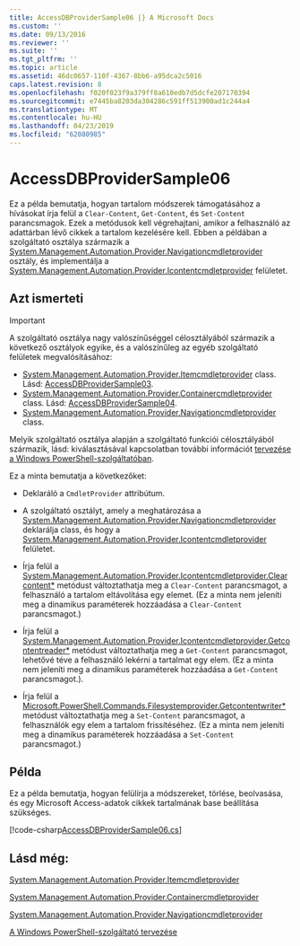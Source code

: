 ```yaml
---
title: AccessDBProviderSample06 |} A Microsoft Docs
ms.custom: ''
ms.date: 09/13/2016
ms.reviewer: ''
ms.suite: ''
ms.tgt_pltfrm: ''
ms.topic: article
ms.assetid: 46dc0657-110f-4367-8bb6-a95dca2c5016
caps.latest.revision: 8
ms.openlocfilehash: f020f023f9a379ff8a610edb7d5dcfe207170394
ms.sourcegitcommit: e7445ba8203da304286c591ff513900ad1c244a4
ms.translationtype: MT
ms.contentlocale: hu-HU
ms.lasthandoff: 04/23/2019
ms.locfileid: "62080985"
---
```

# <a name="accessdbprovidersample06"></a>AccessDBProviderSample06

Ez a példa bemutatja, hogyan tartalom módszerek támogatásához a hívásokat írja felül a `Clear-Content`, `Get-Content`, és `Set-Content` parancsmagok. Ezek a metódusok kell végrehajtani, amikor a felhasználó az adattárban lévő cikkek a tartalom kezelésére kell. Ebben a példában a szolgáltató osztálya származik a [System.Management.Automation.Provider.Navigationcmdletprovider](/dotnet/api/System.Management.Automation.Provider.NavigationCmdletProvider) osztály, és implementálja a [ System.Management.Automation.Provider.Icontentcmdletprovider](/dotnet/api/System.Management.Automation.Provider.IContentCmdletProvider) felületet.

## <a name="demonstrates"></a>Azt ismerteti

> [!IMPORTANT]
> A szolgáltató osztálya nagy valószínűséggel célosztályából származik a következő osztályok egyike, és a valószínűleg az egyéb szolgáltató felületek megvalósításához:
>
> -   [System.Management.Automation.Provider.Itemcmdletprovider](/dotnet/api/System.Management.Automation.Provider.ItemCmdletProvider) class. Lásd: [AccessDBProviderSample03](./accessdbprovidersample03.md).
> -   [System.Management.Automation.Provider.Containercmdletprovider](/dotnet/api/System.Management.Automation.Provider.ContainerCmdletProvider) class. Lásd: [AccessDBProviderSample04](./accessdbprovidersample04.md).
> -   [System.Management.Automation.Provider.Navigationcmdletprovider](/dotnet/api/System.Management.Automation.Provider.NavigationCmdletProvider) class.
>
> Melyik szolgáltató osztálya alapján a szolgáltató funkciói célosztályából származik, lásd: kiválasztásával kapcsolatban további információt [tervezése a Windows PowerShell-szolgáltatóban](./provider-types.md).

Ez a minta bemutatja a következőket:

- Deklaráló a `CmdletProvider` attribútum.

- A szolgáltató osztályt, amely a meghatározása a [System.Management.Automation.Provider.Navigationcmdletprovider](/dotnet/api/System.Management.Automation.Provider.NavigationCmdletProvider) deklarálja class, és hogy a [ System.Management.Automation.Provider.Icontentcmdletprovider](/dotnet/api/System.Management.Automation.Provider.IContentCmdletProvider) felületet.

- Írja felül a [System.Management.Automation.Provider.Icontentcmdletprovider.Clearcontent*](/dotnet/api/System.Management.Automation.Provider.IContentCmdletProvider.ClearContent) metódust változtathatja meg a `Clear-Content` parancsmagot, a felhasználó a tartalom eltávolítása egy elemet. (Ez a minta nem jeleníti meg a dinamikus paraméterek hozzáadása a `Clear-Content` parancsmagot.)

- Írja felül a [System.Management.Automation.Provider.Icontentcmdletprovider.Getcontentreader*](/dotnet/api/System.Management.Automation.Provider.IContentCmdletProvider.GetContentReader) metódust változtathatja meg a `Get-Content` parancsmagot, lehetővé téve a felhasználó lekérni a tartalmat egy elem. (Ez a minta nem jeleníti meg a dinamikus paraméterek hozzáadása a `Get-Content` parancsmagot.).

- Írja felül a [Microsoft.PowerShell.Commands.Filesystemprovider.Getcontentwriter*](/dotnet/api/Microsoft.PowerShell.Commands.FileSystemProvider.GetContentWriter) metódust változtathatja meg a `Set-Content` parancsmagot, a felhasználók egy elem a tartalom frissítéséhez. (Ez a minta nem jeleníti meg a dinamikus paraméterek hozzáadása a `Set-Content` parancsmagot.)

## <a name="example"></a>Példa

Ez a példa bemutatja, hogyan felülírja a módszereket, törlése, beolvasása, és egy Microsoft Access-adatok cikkek tartalmának base beállítása szükséges.

[!code-csharp[AccessDBProviderSample06.cs](../../powershell-sdk-samples/SDK-2.0/csharp/AccessDBProviderSample06/AccessDBProviderSample06.cs#L11-L2399 "AccessDBProviderSample06.cs")]

## <a name="see-also"></a>Lásd még:

[System.Management.Automation.Provider.Itemcmdletprovider](/dotnet/api/System.Management.Automation.Provider.ItemCmdletProvider)

[System.Management.Automation.Provider.Containercmdletprovider](/dotnet/api/System.Management.Automation.Provider.ContainerCmdletProvider)

[System.Management.Automation.Provider.Navigationcmdletprovider](/dotnet/api/System.Management.Automation.Provider.NavigationCmdletProvider)

[A Windows PowerShell-szolgáltató tervezése](./provider-types.md)